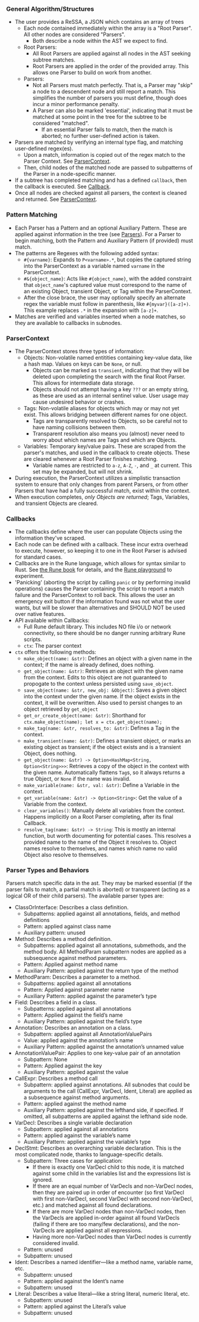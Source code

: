 
### General Algorithm/Structures

- The user provides a ReSSA, a JSON which contains an array of trees
  - Each node contained immediately within the array is a "Root Parser". All other nodes are considered "Parsers".
    - Both describe a node within the AST we expect to find.
  - Root Parsers:
    - All Root Parsers are applied against all nodes in the AST seeking subtree matches.
    - Root Parsers are applied in the order of the provided array. This allows one Parser to build on work from another.
  - Parsers:
    - Not all Parsers must match perfectly. That is, a Parser may "skip" a node to a descendent node and still report a match. This simplifies the number of parsers you must define, though does incur a minor performance penalty.
    - A Parser can also be marked 'essential', indicating that it must be matched at some point in the tree for the subtree to be considered "matched".
      - If an essential Parser fails to match, then the match is aborted; no further user-defined action is taken.
- Parsers are matched by verifying an internal type flag, and matching user-defined regex(es).
  - Upon a match, information is copied out of the regex match to the Parser Context. See [ParserContext](ParserContext).
  - Then, child nodes of the matched node are passed to subpatterns of the Parser in a node-specific manner.
- If a subtree has completed matching and has a defined `callback`, then the callback is executed. See [Callback](Callback).
- Once all nodes are checked against all parsers, the context is cleaned and returned. See [ParserContext](ParserContext).

### Pattern Matching

- Each Parser has a Pattern and an optional Auxiliary Pattern. These are applied against information in the tree (see [Parsers](Parsers)). For a Parser to begin matching, both the Pattern and Auxiliary Pattern (if provided) must match.
- The patterns are Regexes with the following added syntax:
  - `#{varname}`: Expands to `P<varname>.*`, but copies the captured string into the ParserContext as a variable named `varname` in the ParserContext.
  - `#&{object_name}`: Acts like `#{object_name}`, with the added constraint that `object_name`'s captured value must correspond to the name of an existing Object, transient Object, or Tag within the ParserContext.
  - After the close brace, the user may optionally specify an alternate regex the variable must follow in parenthesis, like `#{myvar}([a-z]+)`. This example replaces `.*` in the expansion with `[a-z]+`.
- Matches are verified and variables inserted when a node matches, so they are available to callbacks in subnodes.

### ParserContext

- The ParserContext stores three types of information:
  - Objects: Non-volatile named entitities containing key-value data, like a hash map. Values on keys can be `None`, or null.
	  - Objects can be marked as `transient`, indicating that they will be deleted upon completing the search with the final Root Parser. This allows for intermediate data storage.
	  - Objects should not attempt having a key `???` or an empty string, as these are used as an internal sentinel value. User usage may cause undesired behavior or crashes.
  - Tags: Non-volatile aliases for objects which may or may not yet exist. This allows bridging between different names for one object.
	  - Tags are transparently resolved to Objects, so be careful not to have naming collisions between them.
	  - Transparent resolution also means you (almost) never need to worry about which names are Tags and which are Objects.
  - Variables: Temporary key/value pairs. These are scraped from the parser's matches, and used in the callback to create objects. These are cleared whenever a Root Parser finishes matching.
	  - Variable names are restricted to `a-z`, `A-Z`, `-`, and `_` at current. This set may be expanded, but will not shrink.
- During execution, the ParserContext utilizes a simplistic transaction system to ensure that only changes from parent Parsers, or from other Parsers that have had a fully successful match, exist within the context.
- When execution completes, _only Objects are returned_; Tags, Variables, and transient Objects are cleared.

### Callbacks

- The callbacks define where the user can populate Objects using the information they've scraped.
- Each node can be defined with a callback. These incur extra overhead to execute, however, so keeping it to one in the Root Parser is advised for standard cases.
- Callbacks are in the Rune language, which allows for syntax similar to Rust. See [the Rune book](https://rune-rs.github.io/book/) for details, and the [Rune playground](https://rune-rs.github.io/play/) to experiment.
- 'Panicking' (aborting the script by calling `panic` or by performing invalid operations) causes the Parser containing the script to report a match failure and the ParserContext to roll back. This allows the user an emergency exit button if the information found was not what the user wants, but will be slower than alternatives and SHOULD NOT be used over native features.
- API available within Callbacks:
  - Full Rune default library. This includes NO file i/o or network connectivity, so there should be no danger running arbitrary Rune scripts.
  - `ctx`: The parser context
- `ctx` offers the following methods:
  - `make_object(name: &str)`: Defines an object with a given name in the context; if the name is already defined, does nothing.
  - `get_object(name: &str)`: Retrieves an object with the given name from the context. Edits to this object are not guaranteed to propogate to the context unless persisted using `save_object`.
  - `save_object(name: &str, new_obj: &Object)`: Saves a given object into the context under the given name. If the object exists in the context, it will be overwritten. Also used to persist changes to an object retrieved by `get_object`
  - `get_or_create_object(name: &str)`: Shorthand for `ctx.make_object(name); let x = ctx.get_object(name);`
  - `make_tag(name: &str, resolves_to: &str)`: Defines a Tag in the context.
  - `make_transient(name: &str)`: Defines a transient object, or marks an existing object as transient; if the object exists and is a transient Object, does nothing.
  - `get_object(name: &str) -> Option<HashMap<String, Option<String>>>`: Retrieves a copy of the object in the context with the given name. Automatically flattens `Tag`s, so it always returns a true Object, or `None` if the name was invalid.
  - `make_variable(name: &str, val: &str)`: Define a Variable in the context.
  - `get_variable(name: &str) -> Option<String>`: Get the value of a Variable from the context.
  - `clear_variables()`: Manually delete all variables from the context. Happens implicitly on a Root Parser completing, after its final Callback.
  - `resolve_tag(name: &str) -> String`: This is mostly an internal function, but worth documenting for potential cases. This resolves a provided name to the name of the Object it resolves to. Object names resolve to themselves, and names which name no valid Object also resolve to themselves.

### Parser Types and Behaviors

Parsers match specific data in the ast. They may be marked essential (if the parser fails to match, a partial match is aborted) or transparent (acting as a logical OR of their child parsers). The available parser types are:

- ClassOrInterface: Describes a class definition.
  - Subpatterns: applied against all annotations, fields, and method definitions
  - Pattern: applied against class name
  - Auxiliary pattern: unused
- Method: Describes a method definition.
  - Subpatterns: applied against all annotations, submethods, and the method body. All MethodParam subpattern nodes are applied as a subsequence against method parameters.
  - Pattern: Applied against method name
  - Auxiliary Pattern: applied against the return type of the method
- MethodParam: Describes a parameter to a method.
  - Subpatterns: applied against all annotations
  - Pattern: Applied against parameter name
  - Auxiliary Pattern: applied against the parameter’s type
- Field: Describes a field in a class.
  - Subpatterns: applied against all annotations
  - Pattern: Applied against the field’s name
  - Auxiliary Pattern: applied against the field’s type
- Annotation: Describes an annotation on a class.
  - Subpattern: applied against all AnnotationValuePairs
  - Value: applied against the annotation’s name
  - Auxiliary Pattern: applied against the annotation’s unnamed value
- AnnotationValuePair: Applies to one key-value pair of an annotation
  - Subpattern: None
  - Pattern: Applied against the key
  - Auxiliary Pattern: applied against the value
- CallExpr: Describes a method call
  - Subpattern: applied against annotations. All subnodes that could be arguments to the call (CallExpr, VarDecl, Ident, Literal) are applied as a subsequence against method arguments.
  - Pattern: applied against the method name
  - Auxiliary Pattern: applied against the lefthand side, if specified. If omitted, all subpatterns are applied against the lefthand side node.
- VarDecl: Describes a single variable declaration
  - Subpattern: applied against all annotations
  - Pattern: applied against the variable’s name
  - Auxiliary Pattern: applied against the variable’s type
- DeclStmt: Describes an overarching variable declaration. This is the most complicated node, thanks to language-specific details.
  - Subpattern: Three cases for application:
    - If there is exactly one VarDecl child to this node, it is matched against some child in the variables list and the expressions list is ignored.
    - If there are an equal number of VarDecls and non-VarDecl nodes, then they are paired up in order of encounter (so first VarDecl with first non-VarDecl, second VarDecl with second non-VarDecl, etc.) and matched against all found declarations.
    - If there are more VarDecl nodes than non-VarDecl nodes, then the VarDecls are applied in-order against all found VarDecls (failing if there are too many/few declarations), and the non-VarDecls are applied against all expressions.
    - Having more non-VarDecl nodes than VarDecl nodes is currently considered invalid.
  - Pattern: unused
  - Subpattern: unused
- Ident: Describes a named identifier—like a method name, variable name, etc.
  - Subpattern: unused
  - Pattern: applied against the Ident’s name
  - Subpattern: unused
- Literal: Describes a value literal—like a string literal, numeric literal, etc.
  - Subpattern: unused
  - Pattern: applied against the Literal’s value
  - Subpattern: unused
